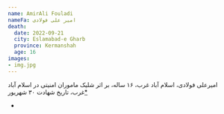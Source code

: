 ```yaml
---
name: AmirAli Fouladi
nameFa: امیر علی فولادی
death:
  date: 2022-09-21
  city: Eslamabad-e Gharb
  province: Kermanshah
  age: 16
images:
- img.jpg
---
```


امیرعلی فولادی، اسلام آباد غرب، ۱۶ ساله، بر اثر شلیک ماموران امنیتی در اسلام آباد غرب، تاریخ شهادت ۳۰ شهریور[*][1]






- [1]: https://www.tribunezamaneh.com/archives/324583